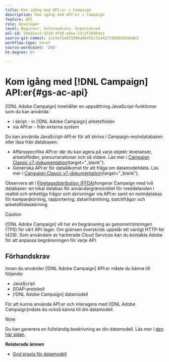 ```yaml
---
title: Kom igång med API:er i Campaign
description: Kom igång med API:er i Campaign
feature: API
role: Developer
level: Beginner, Intermediate, Experienced
exl-id: 50e21acd-d23d-4fdd-a8aa-23c3f209bda3
source-git-commit: 2ce1ef1e935080a66452c31442f745891b9ab9b3
workflow-type: tm+mt
source-wordcount: '245'
ht-degree: 6%

---
```


# Kom igång med [!DNL Campaign] API:er{#gs-ac-api}

[!DNL Adobe Campaign] innehåller en uppsättning JavaScript-funktioner som du kan använda:

* i skript - in [!DNL Adobe Campaign] arbetsflöden
* via API:er - från externa system

Du kan använda JavaScript-API:er för att skriva i Campaign-molndatabasen eller läsa från databasen:

* Affärsspecifika API:er där du kan agera på varje objekt: leveranser, arbetsflöden, prenumerationer och så vidare. Läs mer i [Campaign Classic v7-dokumentation](https://experienceleague.adobe.com/docs/campaign-classic/using/configuring-campaign-classic/api/business-oriented-apis.html){target=&quot;_blank&quot;}.
* Generiska API:er för dataåtkomst för att fråga om datamodelldata. Läs mer i [Campaign Classic v7-dokumentation](https://experienceleague.adobe.com/docs/campaign-classic/using/configuring-campaign-classic/api/data-oriented-apis.html){target=&quot;_blank&quot;}.

Observera att i [Företagsdistribution (FFDA)](../architecture/enterprise-deployment.md)fungerar Campaign med två databaser: en lokal databas för användargränssnittet för meddelanden i realtid och enhetliga frågor och skrivningar via API:er samt en molndatabas för kampanjkörning, rapportering, datainhämtning, batchfrågor och arbetsflödeskörning.

>[!CAUTION]
>
>[!DNL Adobe Campaign] v8 har en begränsning av genomströmningen (TPS) för vårt API-lager. Om gränsen överskrids uppstår ett vanligt HTTP-fel (429). Som användare av hanterade Cloud Services kan du kontakta Adobe för att anpassa begränsningen för varje API.

## Förhandskrav

Innan du använder [!DNL Adobe Campaign] API:er måste du känna till följande:

* JavaScript
* SOAP-protokoll
* [!DNL Adobe Campaign] datamodell

För att kunna använda API:er och interagera med [!DNL Adobe Campaign]måste du också känna till din datamodell.

>[!NOTE]
>Du kan generera en fullständig beskrivning av din datamodell. Läs mer i [den här sidan](datamodel.md).


**Relaterade ämnen**

* [God praxis för datamodell](datamodel-best-practices.md)

